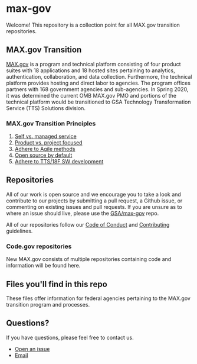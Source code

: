 # max-gov

Welcome! This repository is a collection point for all MAX.gov transition repositories.

## MAX.gov Transition

[MAX.gov](https://max.gov) is a program and technical platform consisting of four product suites with 18 applications and 18 hosted sites pertaining to analytics, authentication, collaboration, and data collection. Furthermore, the technical platform provides hosting and direct labor to agencies. The program offices partners with 168 government agencies and sub-agencies. In Spring 2020, it was determined the current OMB MAX.gov PMO and portions of the technical platform would be transitioned to GSA Technology Transformation Service (TTS) Solutions division.

### MAX.gov Transition Principles

1. [Self vs. managed service](#)
2. [Product vs. project focused](#)
3. [Adhere to Agile methods](#)
4. [Open source by default](#)
5. [Adhere to TTS/18F SW development](#)

## Repositories

All of our work is open source and we encourage you to take a look and contribute to our projects by submitting a pull request, a Github issue, or commenting on existing issues and pull requests. If you are unsure as to where an issue should live, please use the [GSA/max-gov](https://github.com/GSA/max-gov) repo.

All of our repositories follow our [Code of Conduct](CODE_OF_CONDUCT.md) and [Contributing](CONTRIBUTING.md) guidelines.

### Code.gov repositories

New MAX.gov consists of multiple repositories containing code and information will be found here.

## Files you'll find in this repo

These files offer information for federal agencies pertaining to the MAX.gov transition program and processes.

## Questions?

If you have questions, please feel free to contact us.

- [Open an issue](https://github.com/GSA/code-gov/issues/new)
- [Email](mailto:max@gsa.gov)

